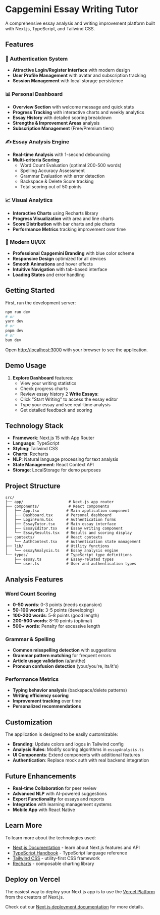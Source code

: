 # Capgemini Essay Writing Tutor

A comprehensive essay analysis and writing improvement platform built with Next.js, TypeScript, and Tailwind CSS.

## Features

### 🔐 Authentication System
- **Attractive Login/Register Interface** with modern design
- **User Profile Management** with avatar and subscription tracking
- **Session Management** with local storage persistence


### 📊 Personal Dashboard
- **Overview Section** with welcome message and quick stats
- **Progress Tracking** with interactive charts and weekly analytics
- **Essay History** with detailed scoring breakdown
- **Strengths & Improvement Areas** analysis
- **Subscription Management** (Free/Premium tiers)

### ✍️ Essay Analysis Engine
- **Real-time Analysis** with 1-second debouncing
- **Multi-criteria Scoring**:
  - Word Count Evaluation (optimal 200-500 words)
  - Spelling Accuracy Assessment
  - Grammar Evaluation with error detection
  - Backspace & Delete Score tracking
  - Total scoring out of 50 points

### 📈 Visual Analytics
- **Interactive Charts** using Recharts library
- **Progress Visualization** with area and line charts
- **Score Distribution** with bar charts and pie charts
- **Performance Metrics** tracking improvement over time

### 🎨 Modern UI/UX
- **Professional Capgemini Branding** with blue color scheme
- **Responsive Design** optimized for all devices
- **Smooth Animations** and hover effects
- **Intuitive Navigation** with tab-based interface
- **Loading States** and error handling

## Getting Started

First, run the development server:

```bash
npm run dev
# or
yarn dev
# or
pnpm dev
# or
bun dev
```

Open [http://localhost:3000](http://localhost:3000) with your browser to see the application.

## Demo Usage


1. **Explore Dashboard** features:
   - View your writing statistics
   - Check progress charts
   - Review essay history
2  **Write Essays**:
   - Click "Start Writing" to access the essay editor
   - Type your essay and see real-time analysis
   - Get detailed feedback and scoring

## Technology Stack

- **Framework**: Next.js 15 with App Router
- **Language**: TypeScript
- **Styling**: Tailwind CSS
- **Charts**: Recharts
- **NLP**: Natural language processing for text analysis
- **State Management**: React Context API
- **Storage**: LocalStorage for demo purposes

## Project Structure

```
src/
├── app/                    # Next.js app router
├── components/             # React components
│   ├── App.tsx            # Main application component
│   ├── Dashboard.tsx      # Personal dashboard
│   ├── LoginForm.tsx      # Authentication forms
│   ├── EssayTutor.tsx     # Main essay interface
│   ├── EssayEditor.tsx    # Essay writing component
│   └── EssayResults.tsx   # Results and scoring display
├── contexts/              # React contexts
│   └── AuthContext.tsx    # Authentication state management
├── lib/                   # Utility functions
│   └── essayAnalysis.ts   # Essay analysis engine
└── types/                 # TypeScript type definitions
    ├── essay.ts           # Essay-related types
    └── user.ts            # User and authentication types
```

## Analysis Features

### Word Count Scoring
- **0-50 words**: 0-3 points (needs expansion)
- **50-100 words**: 3-5 points (developing)
- **100-200 words**: 5-8 points (good length)
- **200-500 words**: 8-10 points (optimal)
- **500+ words**: Penalty for excessive length

### Grammar & Spelling
- **Common misspelling detection** with suggestions
- **Grammar pattern matching** for frequent errors
- **Article usage validation** (a/an/the)
- **Pronoun confusion detection** (your/you're, its/it's)

### Performance Metrics
- **Typing behavior analysis** (backspace/delete patterns)
- **Writing efficiency scoring**
- **Improvement tracking** over time
- **Personalized recommendations**

## Customization

The application is designed to be easily customizable:

- **Branding**: Update colors and logos in Tailwind config
- **Analysis Rules**: Modify scoring algorithms in `essayAnalysis.ts`
- **UI Components**: Extend components with additional features
- **Authentication**: Replace mock auth with real backend integration

## Future Enhancements

- **Real-time Collaboration** for peer review
- **Advanced NLP** with AI-powered suggestions
- **Export Functionality** for essays and reports
- **Integration** with learning management systems
- **Mobile App** with React Native

## Learn More

To learn more about the technologies used:

- [Next.js Documentation](https://nextjs.org/docs) - learn about Next.js features and API
- [TypeScript Handbook](https://www.typescriptlang.org/docs/) - TypeScript language reference
- [Tailwind CSS](https://tailwindcss.com/docs) - utility-first CSS framework
- [Recharts](https://recharts.org/en-US/) - composable charting library

## Deploy on Vercel

The easiest way to deploy your Next.js app is to use the [Vercel Platform](https://vercel.com/new?utm_medium=default-template&filter=next.js&utm_source=create-next-app&utm_campaign=create-next-app-readme) from the creators of Next.js.

Check out our [Next.js deployment documentation](https://nextjs.org/docs/app/building-your-application/deploying) for more details.
